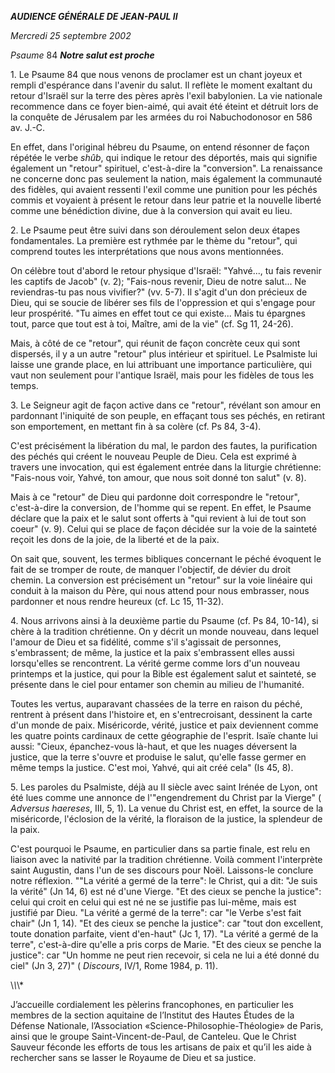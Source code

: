 ***AUDIENCE GÉNÉRALE DE JEAN-PAUL II***

*Mercredi 25 septembre 2002*

*Psaume* 84 ***Notre salut est proche***

1\. Le Psaume 84 que nous venons de proclamer est un chant joyeux et rempli d'espérance dans l'avenir du salut. Il reflète le moment exaltant du retour d'Israël sur la terre des pères après l'exil babylonien. La vie nationale recommence dans ce foyer bien-aimé, qui avait été éteint et détruit lors de la conquête de Jérusalem par les armées du roi Nabuchodonosor en 586 av. J.-C.

En effet, dans l'original hébreu du Psaume, on entend résonner de façon répétée le verbe *shûb*, qui indique le retour des déportés, mais qui signifie également un "retour" spirituel, c'est-à-dire la "conversion". La renaissance ne concerne donc pas seulement la nation, mais également la communauté des fidèles, qui avaient ressenti l'exil comme une punition pour les péchés commis et voyaient à présent le retour dans leur patrie et la nouvelle liberté comme une bénédiction divine, due à la conversion qui avait eu lieu.

2\. Le Psaume peut être suivi dans son déroulement selon deux étapes fondamentales. La première est rythmée par le thème du "retour", qui comprend toutes les interprétations que nous avons mentionnées.

On célèbre tout d'abord le retour physique d'Israël: "Yahvé..., tu fais revenir les captifs de Jacob" (v. 2); "Fais-nous revenir, Dieu de notre salut... Ne reviendras-tu pas nous vivifier?" (vv. 5-7). Il s'agit d'un don précieux de Dieu, qui se soucie de libérer ses fils de l'oppression et qui s'engage pour leur prospérité. "Tu aimes en effet tout ce qui existe... Mais tu épargnes tout, parce que tout est à toi, Maître, ami de la vie" (cf. Sg 11, 24-26).

Mais, à côté de ce "retour", qui réunit de façon concrète ceux qui sont dispersés, il y a un autre "retour" plus intérieur et spirituel. Le Psalmiste lui laisse une grande place, en lui attribuant une importance particulière, qui vaut non seulement pour l'antique Israël, mais pour les fidèles de tous les temps.

3\. Le Seigneur agit de façon active dans ce "retour", révélant son amour en pardonnant l'iniquité de son peuple, en effaçant tous ses péchés, en retirant son emportement, en mettant fin à sa colère (cf. Ps 84, 3-4).

C'est précisément la libération du mal, le pardon des fautes, la purification des péchés qui créent le nouveau Peuple de Dieu. Cela est exprimé à travers une invocation, qui est également entrée dans la liturgie chrétienne: "Fais-nous voir, Yahvé, ton amour, que nous soit donné ton salut" (v. 8).

Mais à ce "retour" de Dieu qui pardonne doit correspondre le "retour", c'est-à-dire la conversion, de l'homme qui se repent. En effet, le Psaume déclare que la paix et le salut sont offerts à "qui revient à lui de tout son coeur" (v. 9). Celui qui se place de façon décidée sur la voie de la sainteté reçoit les dons de la joie, de la liberté et de la paix.

On sait que, souvent, les termes bibliques concernant le péché évoquent le fait de se tromper de route, de manquer l'objectif, de dévier du droit chemin. La conversion est précisément un "retour" sur la voie linéaire qui conduit à la maison du Père, qui nous attend pour nous embrasser, nous pardonner et nous rendre heureux (cf. Lc 15, 11-32).

4\. Nous arrivons ainsi à la deuxième partie du Psaume (cf. Ps 84, 10-14), si chère à la tradition chrétienne. On y décrit un monde nouveau, dans lequel l'amour de Dieu et sa fidélité, comme s'il s'agissait de personnes, s'embrassent; de même, la justice et la paix s'embrassent elles aussi lorsqu'elles se rencontrent. La vérité germe comme lors d'un nouveau printemps et la justice, qui pour la Bible est également salut et sainteté, se présente dans le ciel pour entamer son chemin au milieu de l'humanité.

Toutes les vertus, auparavant chassées de la terre en raison du péché, rentrent à présent dans l'histoire et, en s'entrecroisant, dessinent la carte d'un monde de paix. Miséricorde, vérité, justice et paix deviennent comme les quatre points cardinaux de cette géographie de l'esprit. Isaïe chante lui aussi: "Cieux, épanchez-vous là-haut, et que les nuages déversent la justice, que la terre s'ouvre et produise le salut, qu'elle fasse germer en même temps la justice. C'est moi, Yahvé, qui ait créé cela" (Is 45, 8).

5\. Les paroles du Psalmiste, déjà au II siècle avec saint Irénée de Lyon, ont été lues comme une annonce de l'"engendrement du Christ par la Vierge" ( *Adversus haereses*, III, 5, 1). La venue du Christ est, en effet, la source de la miséricorde, l'éclosion de la vérité, la floraison de la justice, la splendeur de la paix.

C'est pourquoi le Psaume, en particulier dans sa partie finale, est relu en liaison avec la nativité par la tradition chrétienne. Voilà comment l'interprète saint Augustin, dans l'un de ses discours pour Noël. Laissons-le conclure notre réflexion. ""La vérité a germé de la terre": le Christ, qui a dit: "Je suis la vérité" (Jn 14, 6) est né d'une Vierge. "Et des cieux se penche la justice": celui qui croit en celui qui est né ne se justifie pas lui-même, mais est justifié par Dieu. "La vérité a germé de la terre": car "le Verbe s'est fait chair" (Jn 1, 14). "Et des cieux se penche la justice": car "tout don excellent, toute donation parfaite, vient d'en-haut" (Jc 1, 17). "La vérité a germé de la terre", c'est-à-dire qu'elle a pris corps de Marie. "Et des cieux se penche la justice": car "Un homme ne peut rien recevoir, si cela ne lui a été donné du ciel" (Jn 3, 27)" ( *Discours*, IV/1, Rome 1984, p. 11).

\\*\\*\\*

J’accueille cordialement les pèlerins francophones, en particulier les membres de la section aquitaine de l’Institut des Hautes Études de la Défense Nationale, l’Association «Science-Philosophie-Théologie» de Paris, ainsi que le groupe Saint-Vincent-de-Paul, de Canteleu. Que le Christ Sauveur féconde les efforts de tous les artisans de paix et qu’il les aide à rechercher sans se lasser le Royaume de Dieu et sa justice.